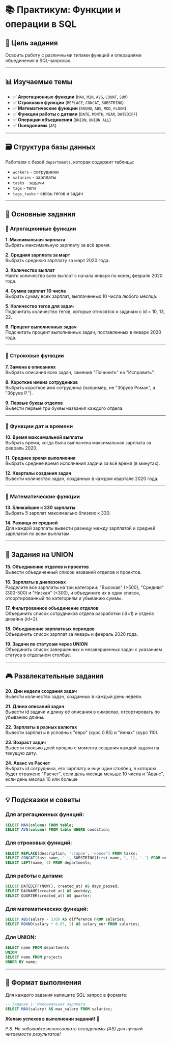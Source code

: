 ﻿
# 📚 Практикум: Функции и операции в SQL 

## 🎯 Цель задания
Освоить работу с различными типами функций и операциями объединения в SQL-запросах.

---

## 📊 Изучаемые темы
- ✅ **Агрегационные функции** (`MAX`, `MIN`, `AVG`, `COUNT`, `SUM`)
- ✅ **Строковые функции** (`REPLACE`, `CONCAT`, `SUBSTRING`)
- ✅ **Математические функции** (`ROUND`, `ABS`, `MOD`, `FLOOR`)
- ✅ **Функции работы с датами** (`DATE`, `MONTH`, `YEAR`, `DATEDIFF`)
- ✅ **Операции объединения** (`UNION`, `UNION ALL`)
- ✅ **Псевдонимы** (`AS`)

---

## 🗃️ Структура базы данных
Работаем с базой `departments`, которая содержит таблицы:
- `workers` - сотрудники
- `salaries` - зарплаты
- `tasks` - задачи
- `tags` - теги
- `tags_tasks` - связь тегов и задач

---

## 📝 Основные задания

### 🔹 Агрегационные функции

**1. Максимальная зарплата**  
Выбрать максимальную зарплату за всё время.

**2. Средняя зарплата за март**  
Выбрать среднюю зарплату за март 2020 года.

**3. Количество выплат**  
Найти количество всех выплат с начала января по конец февраля 2020 года.

**4. Сумма зарплат 10 числа**  
Выбрать сумму всех зарплат, выплаченных 10 числа любого месяца.

**5. Количество тегов для задач**  
Подсчитать количество тегов, которые относятся к задачам с id = 10, 13, 22.

**6. Процент выполненных задач**  
Подсчитать процент выполненных задач, поставленных в январе 2020 года.

---

### 🔹 Строковые функции

**7. Замена в описаниях**  
Выбрать описания всех задач, заменив "Починить" на "Исправить".

**8. Короткие имена сотрудников**  
Выбрать короткое имя сотрудника (например, не "Збруев Роман", а "Збруев Р.").

**9. Первые буквы отделов**  
Вывести первые три буквы названия каждого отдела.

---

### 🔹 Функции дат и времени

**10. Время максимальной выплаты**  
Выбрать время, когда была выплачена максимальная зарплата за февраль 2020.

**11. Среднее время выполнения**  
Выбрать среднее время исполнения задачи за всё время (в минутах).

**12. Кварталы создания задач**  
Вывести количество задач, созданных в каждом квартале 2020 года.

---

### 🔹 Математические функции

**13. Ближайшие к 330 зарплаты**  
Выбрать 5 зарплат максимально близких к 330.

**14. Разница от средней**  
Для каждой зарплаты вывести разницу между зарплатой и средней зарплатой по всем выплатам.

---

## 🧩 Задания на UNION

**15. Объединение отделов и проектов**  
Вывести объединенный список названий отделов и проектов.

**16. Зарплаты в диапазонах**  
Разделите все зарплаты на три категории: "Высокая" (>500), "Средняя" (300-500) и "Низкая" (<300), и объедините их в один список, отсортированный по категориям и убыванию суммы.

**17. Фильтрованное объединение отделов**  
Объединить список сотрудников отдела разработки (id=1) и отдела дизайна (id=2).

**18. Объединение зарплатных периодов**  
Объединить список зарплат за январь и февраль 2020 года.

**19. Задачи по статусам через UNION**  
Объединить список завершенных и незавершенных задач с указанием статуса в отдельном столбце.

---

## 🎮 Развлекательные задания

**20. Дни недели создания задач**  
Вывести количество задач, созданных в каждый день недели.

**21. Длина описаний задач**  
Вывести id задачи и длину её описания в символах, отсортировать по убыванию длины.

**22. Зарплаты в разных валютах**  
Вывести зарплаты в условных "евро" (курс 0.85) и "йенах" (курс 110).

**23. Возраст задач**  
Вывести сколько дней прошло с момента создания каждой задачи на текущую дату.

**24. **Аванс vs Расчет****  
Выбрать id сотрудника, его зарплату и еще один столбец, в котором будет отражено "Расчет", если день месяца меньше 10 числа и "Аванс", если день месяца 10 или больше


---

## 💡 Подсказки и советы

### Для агрегационных функций:
```sql
SELECT MAX(column) FROM table;
SELECT AVG(column) FROM table WHERE condition;
```

### Для строковых функций:
```sql
SELECT REPLACE(description, 'старое', 'новое') FROM tasks;
SELECT CONCAT(last_name, ' ', SUBSTRING(first_name, 1, 1), '.') FROM workers;
SELECT LEFT(name, 3) FROM departments;
```

### Для работы с датами:
```sql
SELECT DATEDIFF(NOW(), created_at) AS days_passed;
SELECT DAYNAME(created_at) AS weekday;
SELECT QUARTER(created_at) AS quarter;
```

### Для математических функций:
```sql
SELECT ABS(salary - 330) AS difference FROM salaries;
SELECT ROUND(salary * 0.85, 2) AS salary_eur FROM salaries;
```

### Для UNION:
```sql
SELECT name FROM departments
UNION
SELECT name FROM projects
ORDER BY name;
```
---

## 📝 Формат выполнения

Для каждого задания напишите SQL-запрос в формате:

```sql
-- Задание 1: Максимальная зарплата
SELECT MAX(salary) AS max_salary FROM salaries;
```

**Желаю успехов в выполнении заданий!** 🚀

*P.S. Не забывайте использовать псевдонимы (AS) для лучшей читаемости результатов!*
